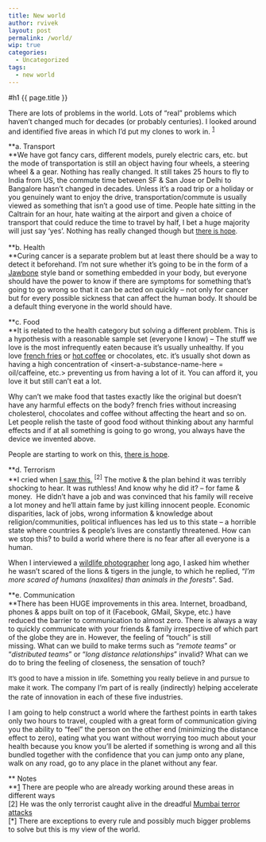 ```yaml
---
title: New world
author: rvivek
layout: post
permalink: /world/
wip: true
categories:
  - Uncategorized
tags:
  - new world
---
```


#h1 {{ page.title }}

There are lots of problems in the world. Lots of &#8220;real&#8221; problems which haven&#8217;t changed much for decades (or probably centuries). I looked around and identified five areas in which I&#8217;d put my clones to work in. <sup>[1]</sup>

**a. Transport  
**We have got fancy cars, different models, purely electric cars, etc. but the mode of transportation is still an object having four wheels, a steering wheel & a gear. Nothing has really changed. It still takes 25 hours to fly to India from US, the commute time between SF & San Jose or Delhi to Bangalore hasn&#8217;t changed in decades. Unless it&#8217;s a road trip or a holiday or you genuinely want to enjoy the drive, transportation/commute is usually viewed as something that isn&#8217;t a good use of time. People hate sitting in the Caltrain for an hour, hate waiting at the airport and given a choice of transport that could reduce the time to travel by half, I bet a huge majority will just say &#8216;yes&#8217;. Nothing has really changed though but <a style="font-size: 13px; line-height: 19px;" href="http://www.youtube.com/watch?v=51HbmuKhRbk" target="_blank">there is hope</a><span style="font-size: 13px; line-height: 19px;">.</span>

**b. Health  
**Curing cancer is a separate problem but at least there should be a way to detect it beforehand. I&#8217;m not sure whether it&#8217;s going to be in the form of a <a href="https://jawbone.com/up" target="_blank">Jawbone</a> style band or something embedded in your body, but everyone should have the power to know if there are symptoms for something that&#8217;s going to go wrong so that it can be acted on quickly &#8211; not only for cancer but for every possible sickness that can affect the human body. It should be a default thing everyone in the world should have.

**c. Food  
**It is related to the health category but solving a different problem. This is a hypothesis with a reasonable sample set (everyone I know) &#8211; The stuff we love is the most infrequently eaten because it&#8217;s usually unhealthy. If you love <a href="http://www.massivemagazine.org.nz/wp-content/uploads/2013/06/french-fries.jpg" target="_blank">french fries</a> or <a href="http://hd.wallpaperswide.com/thumbs/hot_coffee_2-t2.jpg" target="_blank">hot coffee</a> or chocolates, etc. it&#8217;s usually shot down as having a high concentration of <insert-a-substance-name-here = oil/caffeine, etc.> preventing us from having a lot of it. You can afford it, you love it but still can&#8217;t eat a lot.

Why can&#8217;t we make food that tastes exactly like the original but doesn&#8217;t have any harmful effects on the body? french fries without increasing cholesterol, chocolates and coffee without affecting the heart and so on. Let people relish the taste of good food without thinking about any harmful effects and if at all something is going to go wrong, you always have the device we invented above.

People are starting to work on this, <a href="http://getunreal.com/" target="_blank">there is hope</a>.

**d. Terrorism  
**I cried when <a href="http://www.youtube.com/watch?v=CwKNQDKsVHk" target="_blank">I saw this.</a> <sup>[2]</sup> The motive & the plan behind it was terribly shocking to hear. It was ruthless! And know why he did it? &#8211; for fame & money.  He didn&#8217;t have a job and was convinced that his family will receive a lot money and he&#8217;ll attain fame by just killing innocent people. Economic disparities, lack of jobs, wrong information & knowledge about religion/communities, political influences has led us to this state &#8211; a horrible state where countries & people&#8217;s lives are constantly threatened. How can we stop this? to build a world where there is no fear after all everyone is a human.

When I interviewed a <a href="http://kalyanvarma.net" target="_blank">wildlife photographer</a> long ago, I asked him whether he wasn&#8217;t scared of the lions & tigers in the jungle, to which he replied, &#8220;*I&#8217;m more scared of humans (naxalites) than animals in the forests*&#8220;. Sad.

**e. Communication  
**There has been HUGE improvements in this area. Internet, broadband, phones & apps built on top of it (Facebook, GMail, Skype, etc.) have reduced the barrier to communication to almost zero. There is always a way to quickly communicate with your friends & family irrespective of which part of the globe they are in. However, the feeling of &#8220;touch&#8221; is still missing. What can we build to make terms such as &#8220;*remote teams*&#8221; or &#8220;*distributed teams*&#8221; or &#8220;*long distance relationships*&#8221; invalid? What can we do to bring the feeling of closeness, the sensation of touch?

<span style="font-size: 13px; line-height: 19px;">It&#8217;s good to have a mission in life. Something you really believe in and pursue to make it work. </span>The company I&#8217;m part of is really (indirectly) helping accelerate the rate of innovation in each of these five industries.

I am going to help construct a world where the farthest points in earth takes only two hours to travel, coupled with a great form of communication giving you the ability to &#8220;feel&#8221; the person on the other end (minimizing the distance effect to zero), eating what you want without worrying too much about your health because you know you&#8217;ll be alerted if something is wrong and all this bundled together with the confidence that you can jump onto any plane, walk on any road, go to any place in the planet without any fear.

** Notes  
**[1] There are people who are already working around these areas in different ways  
[2] He was the only terrorist caught alive in the dreadful [Mumbai terror attacks][1]  
[*] There are exceptions to every rule and possibly much bigger problems to solve but this is my view of the world.

 [1]: http://en.wikipedia.org/wiki/2008_Mumbai_attacks
